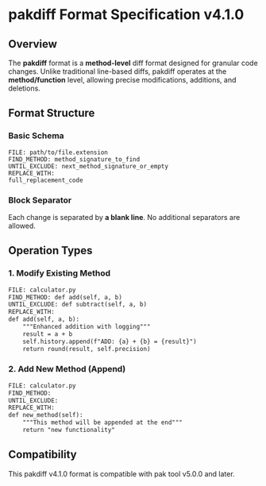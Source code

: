 # pakdiff Format Specification v4.1.0

## Overview

The **pakdiff** format is a **method-level** diff format designed for granular code changes. Unlike traditional line-based diffs, pakdiff operates at the **method/function** level, allowing precise modifications, additions, and deletions.

## Format Structure

### Basic Schema

```
FILE: path/to/file.extension
FIND_METHOD: method_signature_to_find
UNTIL_EXCLUDE: next_method_signature_or_empty
REPLACE_WITH:
full_replacement_code
```

### Block Separator

Each change is separated by **a blank line**. No additional separators are allowed.

## Operation Types

### 1. **Modify Existing Method**

```diff
FILE: calculator.py
FIND_METHOD: def add(self, a, b)
UNTIL_EXCLUDE: def subtract(self, a, b)
REPLACE_WITH:
def add(self, a, b):
    """Enhanced addition with logging"""
    result = a + b
    self.history.append(f"ADD: {a} + {b} = {result}")
    return round(result, self.precision)
```

### 2. **Add New Method** (Append)

```diff
FILE: calculator.py
FIND_METHOD: 
UNTIL_EXCLUDE: 
REPLACE_WITH:
def new_method(self):
    """This method will be appended at the end"""
    return "new functionality"
```

## Compatibility

This pakdiff v4.1.0 format is compatible with pak tool v5.0.0 and later.
